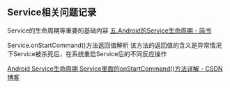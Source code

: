 ## Service相关问题记录

Service的生命周期等重要的基础内容
[五\.Android的Service生命周期 \- 简书](http://www.jianshu.com/p/ee224f18a4bd)

Service.onStartCommand()方法返回值解析
该方法的返回值的含义是异常情况下Service被杀死后，在系统重启Service后的不同反应操作

[Android Service生命周期 Service里面的onStartCommand\(\)方法详解 \- CSDN博客](http://blog.csdn.net/huutu/article/details/40357481)